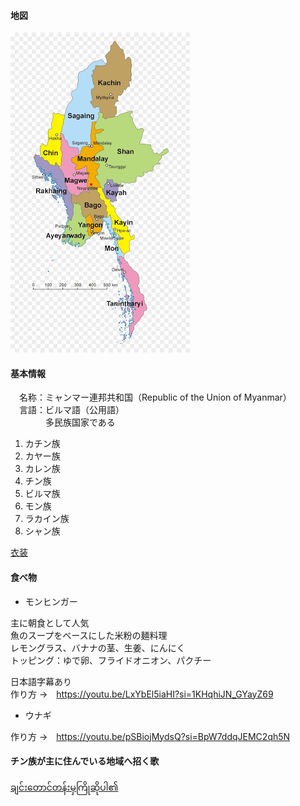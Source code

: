 
#### 地図

![地図](2024_image/country-map.png)


#### 基本情報

　名称：ミャンマー連邦共和国（Republic of the Union of Myanmar）  
　言語：ビルマ語（公用語）  
　　　　多民族国家である

1. カチン族
2. カヤー族
3. カレン族
4. チン族
5. ビルマ族
6. モン族
7. ラカイン族
8. シャン族


[衣装](https://www.google.com/search?sca_esv=3da4db664be6b3a1&sxsrf=AHTn8zo-RnqrY_Z60_8fvIvws9MDY_JQbg:1744477794843&q=myanmar+longyi&udm=2&fbs=ABzOT_CWdhQLP1FcmU5B0fn3xuWpA-dk4wpBWOGsoR7DG5zJBnsX62dbVmWR6QCQ5QEtPRqut5gkyra9fZFbsKm1oGezZfNjBY6JC6SkJAVAOI0b5CsapIcNDC3CIOSVGb5pDJnvaDBV6lWSpY5E2wxgZzrkXalu80uOY_e8XXgkMygvMBqwPOEgIqQSHrDce0QWSpCKVluLj6UL7-OYkp3g8b-Q1-cSJw&sa=X&sqi=2&ved=2ahUKEwiuzZ6a_tKMAxXSslYBHbQeEjYQtKgLegQIFxAB&biw=2560&bih=1313&dpr=1)

#### 食べ物

- モンヒンガー  
  
主に朝食として人気  
魚のスープをベースにした米粉の麺料理  
レモングラス、バナナの茎、生姜、にんにく  
トッピング：ゆで卵、フライドオニオン、パクチー  

日本語字幕あり  
作り方 →　https://youtu.be/LxYbEl5iaHI?si=1KHqhiJN_GYayZ69


- ウナギ  
  
 作り方 →　https://youtu.be/pSBiojMydsQ?si=BpW7ddqJEMC2qh5N
 
#### チン族が主に住んでいる地域へ招く歌

[ချင်းတောင်တန်းမှကြိုဆိုပါ၏ ](https://youtu.be/eX-sHp8lX-Q?si=Aqj94Srhd5MeXHsO)